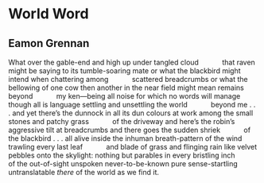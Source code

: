# World Word
## Eamon Grennan
What over the gable-end and high up under tangled cloud
           that raven might be saying to its tumble-soaring mate
or what the blackbird might intend when chattering among
           scattered breadcrumbs or what the bellowing of one cow
then another in the near field might mean remains beyond
           my ken—being all noise for which no words will manage
though all is language settling and unsettling the world
           beyond me . . . and yet there’s the dunnock in all its
dun colours at work among the small stones and patchy grass
           of the driveway and here’s the robin’s aggressive tilt
at breadcrumbs and there goes the sudden shriek
           of the blackbird . . . all alive inside the inhuman
breath-pattern of the wind trawling every last leaf
           and blade of grass and flinging rain like velvet pebbles
onto the skylight: nothing but parables in every bristling inch
           of the out-of-sight unspoken never-to-be-known pure
sense-startling untranslatable _there_ of the world as we find it.